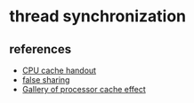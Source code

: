 # thread synchronization

## references
* [CPU cache handout](https://www.aristeia.com/TalkNotes/codedive-CPUCachesHandouts.pdf)
* [false sharing](https://docs.kernel.org/kernel-hacking/false-sharing.html)
* [Gallery of processor cache effect](http://igoro.com/archive/gallery-of-processor-cache-effects/)
